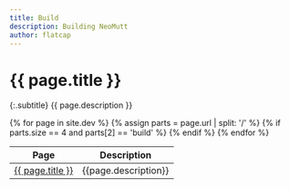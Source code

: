 ```yaml
---
title: Build
description: Building NeoMutt
author: flatcap
---
```


# {{ page.title }}

{:.subtitle}
{{ page.description }}

<table summary="build pages">
  <thead>
    <tr>
      <th>Page</th>
      <th>Description</th>
    </tr>
  </thead>
  <tbody>
    {% for page in site.dev %}
      {% assign parts = page.url | split: '/' %}
      {% if parts.size == 4 and parts[2] == 'build' %}
      <tr>
        <td><a href="{{ page.url }}">{{ page.title }}</a></td>
        <td>{{page.description}}</td>
      </tr>
      {% endif %}
    {% endfor %}
  </tbody>
</table>

